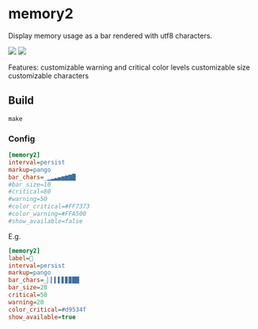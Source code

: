 # memory2
Display memory usage as a bar rendered with utf8 characters.

![](memory2.png)
![](memory2_2.png)

Features:
customizable warning and critical color levels
customizable size
customizable characters

## Build

```
make
```

### Config
```ini
[memory2] 
interval=persist
markup=pango
bar_chars=_▁▂▃▄▅▆▇█ 
#bar_size=10
#critical=80
#warning=50
#color_critical=#FF7373
#color_warning=#FFA500
#show_available=false
```

E.g.
```ini
[memory2]
label= 
interval=persist
markup=pango
bar_chars=_▏▎▍▌▋▊▉██
bar_size=20
critical=50
warning=20
color_critical=#d9534f
show_available=true
```